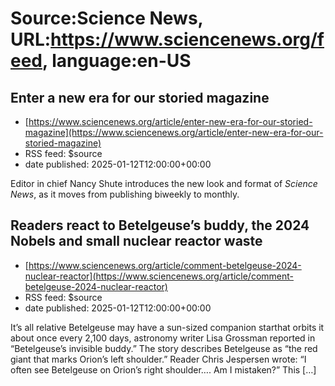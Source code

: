 # Source:Science News, URL:https://www.sciencenews.org/feed, language:en-US

## Enter a new era for our storied magazine
 - [https://www.sciencenews.org/article/enter-new-era-for-our-storied-magazine](https://www.sciencenews.org/article/enter-new-era-for-our-storied-magazine)
 - RSS feed: $source
 - date published: 2025-01-12T12:00:00+00:00

Editor in chief Nancy Shute introduces the new look and format of <em>Science News</em>, as it moves from publishing biweekly to monthly.

## Readers react to Betelgeuse’s buddy, the 2024 Nobels and small nuclear reactor waste
 - [https://www.sciencenews.org/article/comment-betelgeuse-2024-nuclear-reactor](https://www.sciencenews.org/article/comment-betelgeuse-2024-nuclear-reactor)
 - RSS feed: $source
 - date published: 2025-01-12T12:00:00+00:00

It’s all relative Betelgeuse may have a sun-sized companion starthat orbits it about once every 2,100 days, astronomy writer Lisa Grossman reported in “Betelgeuse’s invisible buddy.” The story describes Betelgeuse as “the red giant that marks Orion’s left shoulder.” Reader Chris Jespersen wrote: “I often see Betelgeuse on Orion’s right shoulder…. Am I mistaken?” This [&#8230;]

